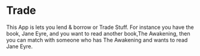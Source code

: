 # Trade
This App is lets you lend &amp; borrow or Trade Stuff. For instance you have the book, Jane Eyre, and you want to read another book,The Awakening, then you can match with someone who has The Awakening and wants to read Jane Eyre.
